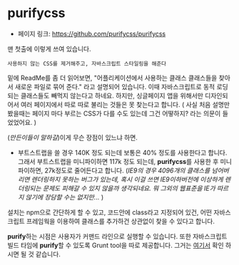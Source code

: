 # purifycss
- 페이지 링크: https://github.com/purifycss/purifycss

맨 첫출에 이렇게 쓰여 있습니다. 

`사용하지 않는 CSS를 제거해주고, 자바스크립트 스타일링을 해준다`

밑에 ReadMe를 좀 더 읽어보면, "어플리케이션에서 사용하는 클래스 클래스들을 찾아서 새로운 파일로 묶어 준다." 라고 설명되어 있습니다. 이때 자바스크립트로 동적 로딩되는 클래스들도 빼먹지 않는다고 하네요. 하지만, 싱글페이지 앱을 위해서만 디자인되어서 여러 페이지에서 따로 따로 불리는 것들은 못 찾는다고 합니다. ( 사실 처음 설명만 봤을때는 페이지 마다 부르는 CSS가 다를 수도 있는데 그건 어떻하지? 라는 의문이 들었었어요. ) 

(*만든이들이 말하길*)이게 무슨 장점이 있느냐 하면.
- 부트스트랩을 쓸 경우 140K 정도 되는데 보통은 40% 정도를 사용한다고 합니다. 그래서 부트스트랩을 미니파이하면 117k 정도 되는데, **purifycss**를 사용한 후 미니파이하면, 27k정도로 줄어든다고 합니다. (*IE9의 경우 4096개의 클래스를 넘어버리면 렌더링하지 못하는 버그가 있는데, 혹시 이걸 쓰면 IE9이하버전에 이상하게 렌더링되는 문제도 피해갈 수 있지 않을까 생각되네요. 뭐 그외의 웹표준을 IE가 따르지 않기에 장담할 수는 없지만...* )

설치는 npm으로 간단하게 할 수 있고, 코드안에 class라고 지정되어 있건, 어떤 자바스크립트 프레임웍을 이용하여 클래스를 추가하건 상관없이 찾을 수 있다고 합니다. 

**purify**하는 시점은 사용자가 커맨드 라인으로 실행할 수 있습니다. 
또한 자바스크립트 빌드 타임에 **purify**할 수 있도록 Grunt tool을 따로 제공합니다. 그거는 [여기서](https://github.com/purifycss/grunt-purifycss) 확인 하시면 될 것 같습니다. 

